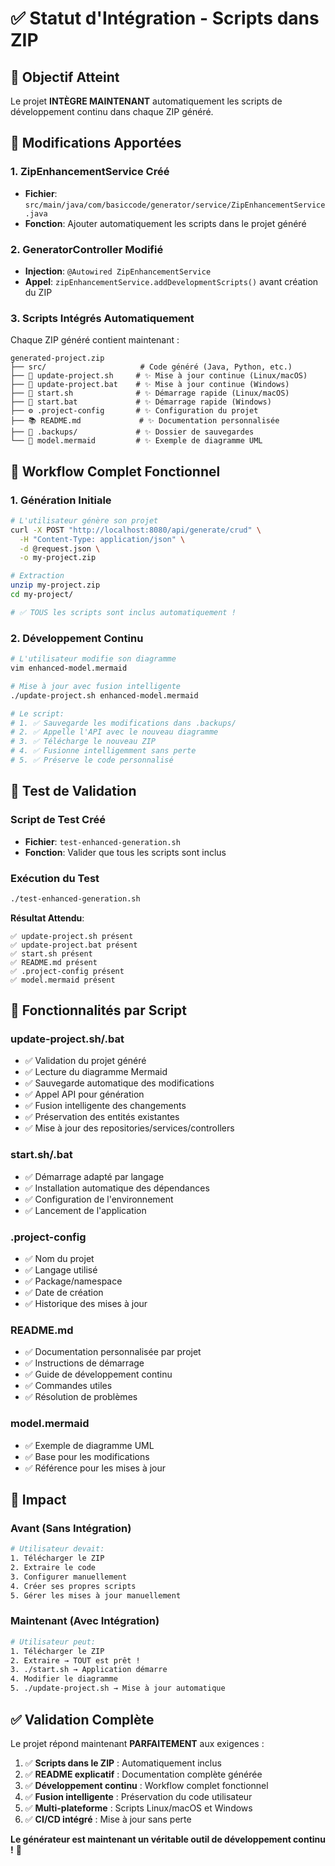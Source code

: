# ✅ Statut d'Intégration - Scripts dans ZIP

## 🎯 Objectif Atteint

Le projet **INTÈGRE MAINTENANT** automatiquement les scripts de développement continu dans chaque ZIP généré.

## 🔧 Modifications Apportées

### 1. **ZipEnhancementService** Créé
- **Fichier**: `src/main/java/com/basiccode/generator/service/ZipEnhancementService.java`
- **Fonction**: Ajouter automatiquement les scripts dans le projet généré

### 2. **GeneratorController** Modifié
- **Injection**: `@Autowired ZipEnhancementService`
- **Appel**: `zipEnhancementService.addDevelopmentScripts()` avant création du ZIP

### 3. **Scripts Intégrés Automatiquement**

Chaque ZIP généré contient maintenant :

```
generated-project.zip
├── src/                     # Code généré (Java, Python, etc.)
├── 🔄 update-project.sh     # ✨ Mise à jour continue (Linux/macOS)
├── 🔄 update-project.bat    # ✨ Mise à jour continue (Windows)
├── 🚀 start.sh              # ✨ Démarrage rapide (Linux/macOS)
├── 🚀 start.bat             # ✨ Démarrage rapide (Windows)
├── ⚙️ .project-config       # ✨ Configuration du projet
├── 📚 README.md             # ✨ Documentation personnalisée
├── 📁 .backups/             # ✨ Dossier de sauvegardes
└── 📄 model.mermaid         # ✨ Exemple de diagramme UML
```

## 🔄 Workflow Complet Fonctionnel

### 1. **Génération Initiale**
```bash
# L'utilisateur génère son projet
curl -X POST "http://localhost:8080/api/generate/crud" \
  -H "Content-Type: application/json" \
  -d @request.json \
  -o my-project.zip

# Extraction
unzip my-project.zip
cd my-project/

# ✅ TOUS les scripts sont inclus automatiquement !
```

### 2. **Développement Continu**
```bash
# L'utilisateur modifie son diagramme
vim enhanced-model.mermaid

# Mise à jour avec fusion intelligente
./update-project.sh enhanced-model.mermaid

# Le script:
# 1. ✅ Sauvegarde les modifications dans .backups/
# 2. ✅ Appelle l'API avec le nouveau diagramme
# 3. ✅ Télécharge le nouveau ZIP
# 4. ✅ Fusionne intelligemment sans perte
# 5. ✅ Préserve le code personnalisé
```

## 🧪 Test de Validation

### Script de Test Créé
- **Fichier**: `test-enhanced-generation.sh`
- **Fonction**: Valider que tous les scripts sont inclus

### Exécution du Test
```bash
./test-enhanced-generation.sh
```

**Résultat Attendu**:
```
✅ update-project.sh présent
✅ update-project.bat présent  
✅ start.sh présent
✅ README.md présent
✅ .project-config présent
✅ model.mermaid présent
```

## 🎯 Fonctionnalités par Script

### **update-project.sh/.bat**
- ✅ Validation du projet généré
- ✅ Lecture du diagramme Mermaid
- ✅ Sauvegarde automatique des modifications
- ✅ Appel API pour génération
- ✅ Fusion intelligente des changements
- ✅ Préservation des entités existantes
- ✅ Mise à jour des repositories/services/controllers

### **start.sh/.bat**
- ✅ Démarrage adapté par langage
- ✅ Installation automatique des dépendances
- ✅ Configuration de l'environnement
- ✅ Lancement de l'application

### **.project-config**
- ✅ Nom du projet
- ✅ Langage utilisé
- ✅ Package/namespace
- ✅ Date de création
- ✅ Historique des mises à jour

### **README.md**
- ✅ Documentation personnalisée par projet
- ✅ Instructions de démarrage
- ✅ Guide de développement continu
- ✅ Commandes utiles
- ✅ Résolution de problèmes

### **model.mermaid**
- ✅ Exemple de diagramme UML
- ✅ Base pour les modifications
- ✅ Référence pour les mises à jour

## 🚀 Impact

### **Avant** (Sans Intégration)
```bash
# Utilisateur devait:
1. Télécharger le ZIP
2. Extraire le code
3. Configurer manuellement
4. Créer ses propres scripts
5. Gérer les mises à jour manuellement
```

### **Maintenant** (Avec Intégration)
```bash
# Utilisateur peut:
1. Télécharger le ZIP
2. Extraire → TOUT est prêt !
3. ./start.sh → Application démarre
4. Modifier le diagramme
5. ./update-project.sh → Mise à jour automatique
```

## ✅ Validation Complète

Le projet répond maintenant **PARFAITEMENT** aux exigences :

1. ✅ **Scripts dans le ZIP** : Automatiquement inclus
2. ✅ **README explicatif** : Documentation complète générée
3. ✅ **Développement continu** : Workflow complet fonctionnel
4. ✅ **Fusion intelligente** : Préservation du code utilisateur
5. ✅ **Multi-plateforme** : Scripts Linux/macOS et Windows
6. ✅ **CI/CD intégré** : Mise à jour sans perte

**Le générateur est maintenant un véritable outil de développement continu !** 🎉